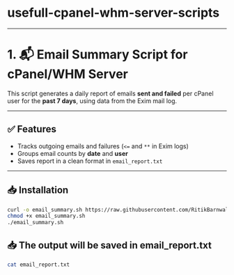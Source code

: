 # usefull-cpanel-whm-server-scripts
---

# 1. 📬 Email Summary Script for cPanel/WHM Server

This script generates a daily report of emails **sent and failed** per cPanel user for the **past 7 days**, using data from the Exim mail log.

---

## ✅ Features
- Tracks outgoing emails and failures (`<=` and `**` in Exim logs)
- Groups email counts by **date** and **user**
- Saves report in a clean format in `email_report.txt`

---

## 📥 Installation

```bash
curl -o email_summary.sh https://raw.githubusercontent.com/RitikBarnwal/usefull-cpanel-whm-server-scripts/main/email_summary.sh
chmod +x email_summary.sh
./email_summary.sh
````
## 📥 The output will be saved in email_report.txt
```bash
cat email_report.txt
```

